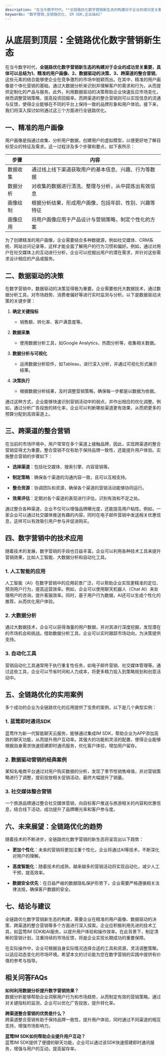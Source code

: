 ```yaml
---
description: "在当今数字时代，**全链路优化数字营销新生态的构建对于企业的成功至关重要，具体可以总结为1、精准的用户画像、2、数据驱动的决策、3、跨渠道的整合营销**。这些元素的结合能够使企业在竞争激烈的市场中脱颖而出。在其中，精准的用户画像是个体化营销的基础，通过大数据分析来识别并理解客户的需求和行为，从而提供定制化的产品与服务。此外，利用数据驱动的决策帮助企业快速反应市场变化，继而调整营销策略，提高投资回报率。而跨渠道的整合营销则可以实现信息的流通与反馈，使得企业能够在不同的平台上保持一致的品牌形象和用户体验。接下来，我们将深入探讨如何通过这三个方面进行全链路优化。"
keywords: "数字营销,全链路优化, IM SDK,企业级AI"
---
```

# 从底层到顶层：全链路优化数字营销新生态

在当今数字时代，**全链路优化数字营销新生态的构建对于企业的成功至关重要，具体可以总结为1、精准的用户画像、2、数据驱动的决策、3、跨渠道的整合营销**。这些元素的结合能够使企业在竞争激烈的市场中脱颖而出。在其中，精准的用户画像是个体化营销的基础，通过大数据分析来识别并理解客户的需求和行为，从而提供定制化的产品与服务。此外，利用数据驱动的决策帮助企业快速反应市场变化，继而调整营销策略，提高投资回报率。而跨渠道的整合营销则可以实现信息的流通与反馈，使得企业能够在不同的平台上保持一致的品牌形象和用户体验。接下来，我们将深入探讨如何通过这三个方面进行全链路优化。

## **一、精准的用户画像**

用户画像是指通过收集、分析用户数据，创建用户的虚拟模型，以便更好地了解目标受众的特征及需求。这一过程涉及多个步骤和要点，如下表所示：

| 步骤          | 内容                                                   |
|---------------|--------------------------------------------------------|
| 数据收集      | 通过线上线下渠道获取用户的基本信息、兴趣、行为等数据     |
| 数据分析      | 对收集的数据进行清洗、整理与分析，从中提炼出有效信息     |
| 画像绘制      | 根据分析结果，形成用户画像，包括年龄、性别、兴趣等特征  |
| 画像应用      | 将用户画像应用于产品设计与营销策略，制定个性化的方案      |

为了创建精准的用户画像，企业需要结合多种数据源，例如社交媒体、CRM系统、网站访问记录等，这样才能全面了解用户的行为习惯和偏好。例如，通过对用户在社交媒体上的互动进行分析，企业可以挖掘出用户的潜在需求，并针对这些需求设计相应的产品或服务。

## **二、数据驱动的决策**

在数字营销中，数据驱动的决策显得极为重要。企业需要依托大数据技术，通过数据分析工具，对市场趋势、消费者偏好等进行实时监测与分析。以下是数据驱动决策的关键步骤：

1. **确定关键指标**
   - 销售额、转化率、客户满意度等。

2. **数据采集**
   - 使用数据分析工具，如Google Analytics、热图分析等，收集相关数据。

3. **数据分析与可视化**
   - 运用数据分析软件，如Tableau，进行深入分析，并通过可视化形式展示结果。

4. **决策执行**
   - 根据数据分析结果，及时调整营销策略，确保每一步都是以数据为依据。

通过这种方式，企业能够快速识别营销活动中的弱点，并作出相应的优化调整。例如，通过分析广告投放的转化率，企业可以判断哪些渠道更有效果，从而把更多的预算分配到高效渠道上。

## **三、跨渠道的整合营销**

在当前的市场环境中，用户常常在多个渠道上接触品牌，因此，实现跨渠道的整合营销显得尤为重要。整合营销不仅有助于保持品牌一致性，还能提升用户体验。实施整合营销的步骤如下：

- **选择渠道**：包括社交媒体、搜索引擎、内容营销等。

- **制定策略**：确保各个渠道的沟通内容一致，且可以互相支持。

- **整合资源**：协调团队和资源，确保各个渠道的营销活动能够协同运行。

- **效果评估**：定期对各个渠道的表现进行评估，识别有效和不足之处。

通过整合各种渠道，企业不仅可以增强品牌曝光度，还能提高用户粘性。例如，一家企业可以通过社交媒体推送有趣的内容，同时在电子邮件营销中发送相关优惠信息，这样可以有效吸引用户参与并促进购买。

## **四、数字营销中的技术应用**

随着技术的发展，数字营销的手段也日益丰富。企业可以利用各种技术工具来提升营销效果，比如人工智能、大数据分析和自动化工具。

### **1. 人工智能的应用**

人工智能（AI）在数字营销中的应用前景广泛，可以帮助企业实现更精准的定位、预测用户行为，提高运营效率。例如，企业可以使用聊天机器人（Chat AI）来处理用户的咨询，提升客服效率。同时，基于用户行为数据，AI还可以生成个性化的推荐，从而优化用户体验。

### **2. 大数据分析**

通过大数据技术，企业可以获得海量的用户数据，并对其进行深度挖掘，发现潜在的市场机会和挑战。借助数据分析工具，企业可以实时跟踪市场动向，为决策提供支持。

### **3. 自动化工具**

营销自动化工具通常用于执行重复性任务，如电子邮件营销、社交媒体管理等。通过这些工具，企业可以节省时间和人力成本，将更多精力投入到策略规划和创意活动中。

## **五、全链路优化的实用案例**

多个成功的企业为全链路优化的应用提供了宝贵的案例，以下是几个典型实例：

### **1. 蓝莺即时通讯SDK**

蓝莺作为新一代智能聊天云服务，能够通过集成IM SDK，帮助企业为APP添加高效的聊天功能，从而提升用户互动率。其强大的功能和灵活的配置，使得企业能够根据自身需求快速搭建即时通讯服务，优化客户体验，增加用户留存。

### **2. 数据驱动营销的经典案例**

某知名电商平台通过对用户购买数据的分析，发现了季节性销售峰值，并对营销策略进行了调整，提前投放相关促销活动，最终大幅提升了销量。

### **3. 社交媒体整合营销**

一个旅游品牌通过整合社交媒体营销，向目标客户推送与旅游相关的内容和优惠信息，结合线下活动，成功提升了品牌曝光率和客户参与度。

## **六、未来展望：全链路优化的趋势**

随着技术的不断进步，全链路优化数字营销的新生态将呈现出以下趋势：

- **更加个性化**：未来的营销将更加注重个性化，企业将通过AI等技术，不断深化对用户的理解。

- **高度智能化**：随着技术的成熟，越来越多的营销活动将实现自动化，减少人工干预，提高效率。

- **数据安全优先**：在日益严峻的数据隐私保护形势下，企业需要严格遵循相关法律法规，确保客户数据的安全。

## **七、结论与建议**

全链路优化数字营销新生态的构建，需要企业在精准的用户画像、数据驱动的决策、跨渠道的整合营销等多个方面进行深入探索。企业应积极利用先进的技术工具，如蓝莺IM SDK和AI服务，以提升用户体验和操作效率。在此背景下，制定清晰的营销计划，注重持续的市场反馈，将是企业实现长期成功的重要保障。

在实际操作中，企业可根据自身实际情况选择合适的工具和资源，灵活调整策略，以适应动态变化的市场环境。希望本文的讨论能为您在数字营销的实践中提供有价值的参考与指导。

## 相关问答FAQs

**如何利用数据分析提升数字营销效果？**  
数据分析能够帮助企业洞察用户行为和市场趋势，从而制定有效的营销策略。通过对关键指标的监测，企业可以优化广告投放，提升转化率。

**跨渠道整合营销的优势是什么？**  
跨渠道整合营销有助于保持品牌一致性，提升用户体验，同时通过不同渠道的相互支持，增强市场影响力。

**蓝莺IM SDK如何帮助企业提升用户互动？**  
蓝莺IM SDK提供了便捷的聊天功能，企业可以通过该SDK快速搭建即时通讯服务，增强与用户的互动，提高留存率。
